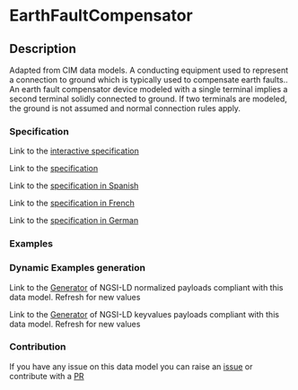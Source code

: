 # EarthFaultCompensator

## Description 

Adapted from CIM data models. A conducting equipment used to represent a connection to ground which is typically used to compensate earth faults..   An earth fault compensator device modeled with a single terminal implies a second terminal solidly connected to ground.  If two terminals are modeled, the ground is not assumed and normal connection rules apply.
### Specification

Link to the [interactive specification](https://swagger.lab.fiware.org/?url=https://smart-data-models.github.io/dataModel.EnergyCIM/EarthFaultCompensator/swagger.yaml)

Link to the [specification](https://smart-data-models.github.io/dataModel.EnergyCIM/EarthFaultCompensator/doc/spec.md)

Link to the [specification in Spanish](https://smart-data-models.github.io/dataModel.EnergyCIM/EarthFaultCompensator/doc/spec_ES.md)

Link to the [specification in French](https://smart-data-models.github.io/dataModel.EnergyCIM/EarthFaultCompensator/doc/spec_FR.md)

Link to the [specification in German](https://smart-data-models.github.io/dataModel.EnergyCIM/EarthFaultCompensator/doc/spec_DE.md)
### Examples
### Dynamic Examples generation

Link to the [Generator](https://smartdatamodels.org/extra/ngsi-ld_generator_v0.92.php?schemaUrl=https://raw.githubusercontent.com/smart-data-models/dataModel.EnergyCIM/master/EarthFaultCompensator/schema.json&email=info@smartdatamodels.org) of NGSI-LD normalized payloads compliant with this data model. Refresh for new values

Link to the [Generator](https://smartdatamodels.org/extra/ngsi-ld_generator_keyvalues_v0.92.php?schemaUrl=https://raw.githubusercontent.com/smart-data-models/dataModel.EnergyCIM/master/EarthFaultCompensator/schema.json&email=info@smartdatamodels.org) of NGSI-LD keyvalues payloads compliant with this data model. Refresh for new values
### Contribution

 If you have any issue on this data model you can raise an [issue](https://github.com/smart-data-models/dataModel.EnergyCIM/issues)  or contribute with a [PR](https://github.com/smart-data-models/dataModel.EnergyCIM/pulls)